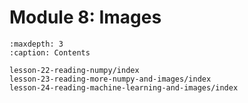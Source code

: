 # <i class="fas fa-layer-group fa-fw"></i> Module 8: Images

```{toctree}
:maxdepth: 3
:caption: Contents

lesson-22-reading-numpy/index
lesson-23-reading-more-numpy-and-images/index
lesson-24-reading-machine-learning-and-images/index
```
